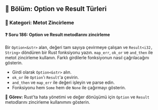 ## 📘 Bölüm: Option ve Result Türleri  
### 🔹 Kategori: Metot Zincirleme  
#### ❓ Soru 186: Option ve Result metodlarını zincirleme

Bir `Option<&str>` alan, değeri tam sayıya çevirmeye çalışan ve `Result<i32, String>` döndüren bir Rust fonksiyonu yazın. `map_err`, `ok_or` ve `and_then` ile metot zincirleme kullanın. Farklı girdilerle fonksiyonun nasıl çağrılacağını gösterin.

- Girdi olarak `Option<&str>` alın.
- `ok_or` ile `Option`'ı `Result`'a çevirin.
- `and_then` ve `map_err` ile değeri işleyin ve parse edin.
- Fonksiyonu hem `Some` hem de `None` ile çağırmayı gösterin.

🔧 **Görev:** Rust'ta hata yönetimi ve değer dönüşümü için `Option` ve `Result` metodlarını zincirleme kullanımını gösterin.
